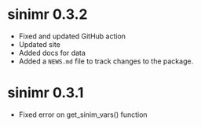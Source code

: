 # sinimr 0.3.2

* Fixed and updated GitHub action
* Updated site
* Added docs for data
* Added a `NEWS.md` file to track changes to the package.

# sinimr 0.3.1

* Fixed error on get_sinim_vars() function
